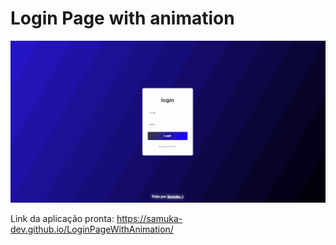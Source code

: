 # Login Page with animation

<img src="./assets/gif.gif"/>

Link da aplicação pronta: https://samuka-dev.github.io/LoginPageWithAnimation/
